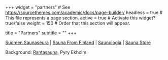 +++
widget = "partners"  # See https://sourcethemes.com/academic/docs/page-builder/
headless = true  # This file represents a page section.
active = true  # Activate this widget? true/false
weight = 150  # Order that this section will appear.

title = "Partners"
subtitle = ""
+++

[Suomen Saunaseura](https://www.sauna.fi/) |
[Sauna From Finland](https://saunafromfinland.com/) |
[Saunologia](https://saunologia.fi/) |
[Sauna Store](http://www.saunastore.fi/)

Background: [Rantasauna](https://www.ayy.fi/en/rantasauna), Pyry Ekholm
